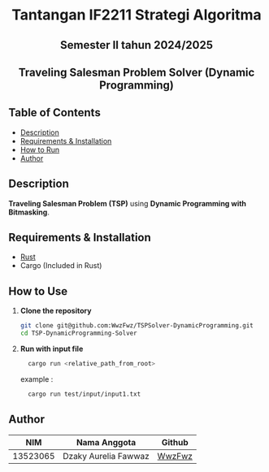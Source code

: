 <h1 align="center">Tantangan IF2211 Strategi Algoritma</h1>
<h2 align="center">Semester II tahun 2024/2025</h2>
<h2 align="center">Traveling Salesman Problem Solver (Dynamic Programming)</h2>

## Table of Contents

- [Description](#description)
- [Requirements & Installation](#requirements--installation)
- [How to Run](#how-to-run)
- [Author](#author)

## Description

 **Traveling Salesman Problem (TSP)** using **Dynamic Programming with Bitmasking**. 

## Requirements & Installation

- [Rust](https://www.rust-lang.org/tools/install)
- Cargo (Included in Rust)

## How to Use

1. **Clone the repository**

   ```sh
   git clone git@github.com:WwzFwz/TSPSolver-DynamicProgramming.git
   cd TSP-DynamicProgramming-Solver
   ```
1. **Run with input file**
   ```sh
     cargo run <relative_path_from_root>
   ```
   example :

   ```sh
     cargo run test/input/input1.txt
   ```

## Author

| **NIM**  | **Nama Anggota**       | **Github**                            |
| -------- | ---------------------- | ------------------------------------- |
| 13523065 | Dzaky Aurelia Fawwaz   | [WwzFwz](https://github.com/WwzFwz) |